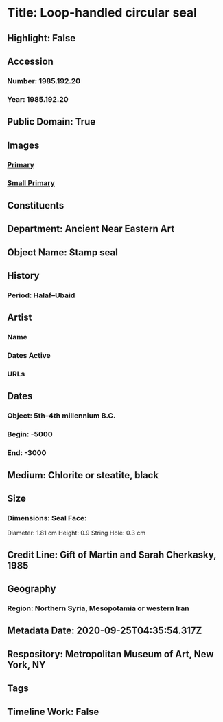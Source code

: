 # Title: Loop-handled circular seal
## Highlight: False
## Accession
### Number: 1985.192.20
### Year: 1985.192.20
## Public Domain: True
## Images
### [Primary](https://images.metmuseum.org/CRDImages/an/original/ss1985_192_20.jpg)
### [Small Primary](https://images.metmuseum.org/CRDImages/an/web-large/ss1985_192_20.jpg)
## Constituents
## Department: Ancient Near Eastern Art
## Object Name: Stamp seal
## History
### Period: Halaf–Ubaid
## Artist
### Name
### Dates Active
### URLs
## Dates
### Object: 5th–4th millennium B.C.
### Begin: -5000
### End: -3000
## Medium: Chlorite or steatite, black
## Size
### Dimensions: Seal Face: 
Diameter: 1.81 cm
Height: 0.9
String Hole: 0.3 cm
## Credit Line: Gift of Martin and Sarah Cherkasky, 1985
## Geography
### Region: Northern Syria, Mesopotamia or western Iran
## Metadata Date: 2020-09-25T04:35:54.317Z
## Respository: Metropolitan Museum of Art, New York, NY
## Tags
## Timeline Work: False